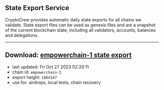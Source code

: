 ## State Export Service
CryptoCrew provides automatic daily state exports for all chains we validate. State export files can be used as genesis files and are a snapshot of the current blockchain state, including all validators, accounts, balances and delegations.

---
**Download: [empowerchain-1 state export](https://dl.ccvalidators.com/SERVICE/empowerchain/empowerchain-1_export_1864167.json)**
---

- last updated: Fri Oct 27 2023 02:20:11
- chain id: `empowerchain-1`
- export height: `1864167`
- use for: airdrops, local tests, chain recovery
